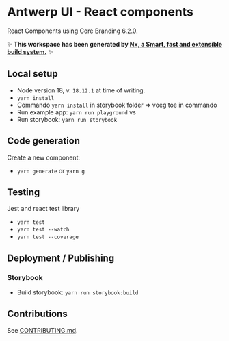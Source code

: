 # Antwerp UI - React components

React Components using Core Branding 6.2.0.

✨ **This workspace has been generated by [Nx, a Smart, fast and extensible build system.](https://nx.dev)** ✨

## Local setup

- Node version 18, v. `18.12.1` at time of writing.
- `yarn install`
- Commando `yarn install` in storybook folder => voeg toe in commando
- Run example app: `yarn run playground` vs
- Run storybook: `yarn run storybook`

## Code generation

Create a new component:

- `yarn generate` or `yarn g`

## Testing

Jest and react test library

- `yarn test`
- `yarn test --watch`
- `yarn test --coverage`

## Deployment / Publishing

### Storybook

- Build storybook: `yarn run storybook:build`

## Contributions

See [CONTRIBUTING.md](CONTRIBUTING.md).
